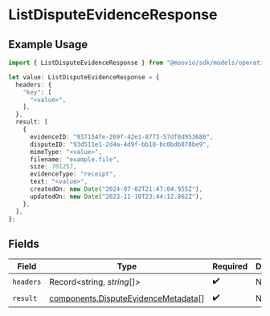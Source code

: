 # ListDisputeEvidenceResponse

## Example Usage

```typescript
import { ListDisputeEvidenceResponse } from "@moovio/sdk/models/operations";

let value: ListDisputeEvidenceResponse = {
  headers: {
    "key": [
      "<value>",
    ],
  },
  result: [
    {
      evidenceID: "9371547e-269f-42e1-8773-57df8d953680",
      disputeID: "93d511e1-2d4a-4d9f-bb18-bc0bdb878be9",
      mimeType: "<value>",
      filename: "example.file",
      size: 701257,
      evidenceType: "receipt",
      text: "<value>",
      createdOn: new Date("2024-07-02T21:47:04.955Z"),
      updatedOn: new Date("2023-11-10T23:44:12.862Z"),
    },
  ],
};
```

## Fields

| Field                                                                                      | Type                                                                                       | Required                                                                                   | Description                                                                                |
| ------------------------------------------------------------------------------------------ | ------------------------------------------------------------------------------------------ | ------------------------------------------------------------------------------------------ | ------------------------------------------------------------------------------------------ |
| `headers`                                                                                  | Record<string, *string*[]>                                                                 | :heavy_check_mark:                                                                         | N/A                                                                                        |
| `result`                                                                                   | [components.DisputeEvidenceMetadata](../../models/components/disputeevidencemetadata.md)[] | :heavy_check_mark:                                                                         | N/A                                                                                        |
